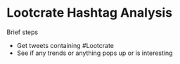 # Lootcrate Hashtag Analysis
Brief steps
* Get tweets containing #Lootcrate
* See if any trends or anything pops up or is interesting